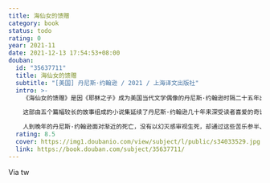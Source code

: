```yaml
---
title: 海仙女的馈赠
category: book
status: todo
rating: 0
year: 2021-11
date: 2021-12-13 17:54:53+08:00
douban:
  id: "35637711"
  title: 海仙女的馈赠
  subtitle: "[美国] 丹尼斯·约翰逊 / 2021 / 上海译文出版社"
  intro: >-
    《海仙女的馈赠》是因《耶稣之子》成为美国当代文学偶像的丹尼斯·约翰逊时隔二十五年出版的第二部短篇小说集，也是他2017去世前完成的最后一部作品。

    这部由五个篇幅较长的故事组成的小说集延续了丹尼斯·约翰逊几十年来深受读者喜爱的奇诡风格，幽默而富有诗意，故事中的人物大都六十多岁，既怪异又令人怜惜。他们历经沧桑回顾过往：婚姻、邂逅、改变人生的事件，挥之不去的主题则是衰老与死亡。

    人到晚年的丹尼斯·约翰逊面对渐近的死亡，没有以幻灭感审视生死，却通过这些苦乐参半、优美而真挚的故事，让他那些挣扎于痛苦的人物走进读者心中，读者因而不知不觉忘了故事主题的沉重，沉醉于丹尼斯·约翰逊这最后的文字馈赠。
  rating: 8.5
  cover: https://img1.doubanio.com/view/subject/l/public/s34033529.jpg
  link: https://book.douban.com/subject/35637711/
---
```


Via tw
